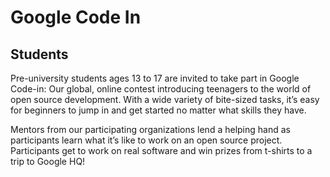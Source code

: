 # Google Code In
## Students
Pre-university students ages 13 to 17 are invited to take part in Google Code-in: Our global, online contest introducing teenagers to the world of open source development. With a wide variety of bite-sized tasks, it’s easy for beginners to jump in and get started no matter what skills they have.

Mentors from our participating organizations lend a helping hand as participants learn what it’s like to work on an open source project. Participants get to work on real software and win prizes from t-shirts to a trip to Google HQ!
